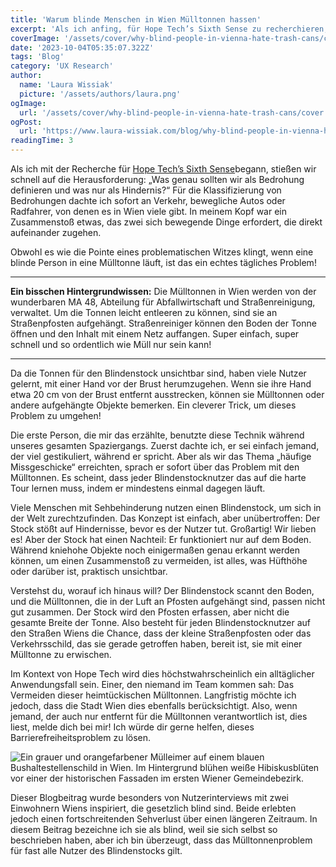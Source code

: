 ```yaml
---
title: 'Warum blinde Menschen in Wien Mülltonnen hassen'
excerpt: 'Als ich anfing, für Hope Tech’s Sixth Sense zu recherchieren, standen wir schnell vor der Herausforderung: „Was genau sollten wir als Bedrohung definieren und was wäre nur ein Hindernis? Bei der Klassifizierung von Bedrohungen dachte ich sofort an den Verkehr, fahrende Autos, ...'
coverImage: '/assets/cover/why-blind-people-in-vienna-hate-trash-cans/cover.png'
date: '2023-10-04T05:35:07.322Z'
tags: 'Blog'
category: 'UX Research'
author:
  name: 'Laura Wissiak'
  picture: '/assets/authors/laura.png'
ogImage:
  url: '/assets/cover/why-blind-people-in-vienna-hate-trash-cans/cover.png'
ogPost:
  url: 'https://www.laura-wissiak.com/blog/why-blind-people-in-vienna-hate-trash-cans'
readingTime: 3
---
```


Als ich mit der Recherche für [Hope Tech’s Sixth Sense](https://www.hopetech.vision/)begann, stießen wir schnell auf die Herausforderung: „Was genau sollten wir als Bedrohung definieren und was nur als Hindernis?“ Für die Klassifizierung von Bedrohungen dachte ich sofort an Verkehr, bewegliche Autos oder Radfahrer, von denen es in Wien viele gibt. In meinem Kopf war ein Zusammenstoß etwas, das zwei sich bewegende Dinge erfordert, die direkt aufeinander zugehen.

Obwohl es wie die Pointe eines problematischen Witzes klingt, wenn eine blinde Person in eine Mülltonne läuft, ist das ein echtes tägliches Problem!

---

**Ein bisschen Hintergrundwissen:**
Die Mülltonnen in Wien werden von der wunderbaren MA 48, Abteilung für Abfallwirtschaft und Straßenreinigung, verwaltet. Um die Tonnen leicht entleeren zu können, sind sie an Straßenpfosten aufgehängt. Straßenreiniger können den Boden der Tonne öffnen und den Inhalt mit einem Netz auffangen. Super einfach, super schnell und so ordentlich wie Müll nur sein kann!

---

Da die Tonnen für den Blindenstock unsichtbar sind, haben viele Nutzer gelernt, mit einer Hand vor der Brust herumzugehen. Wenn sie ihre Hand etwa 20 cm von der Brust entfernt ausstrecken, können sie Mülltonnen oder andere aufgehängte Objekte bemerken. Ein cleverer Trick, um dieses Problem zu umgehen!

Die erste Person, die mir das erzählte, benutzte diese Technik während unseres gesamten Spaziergangs. Zuerst dachte ich, er sei einfach jemand, der viel gestikuliert, während er spricht. Aber als wir das Thema „häufige Missgeschicke“ erreichten, sprach er sofort über das Problem mit den Mülltonnen. Es scheint, dass jeder Blindenstocknutzer das auf die harte Tour lernen muss, indem er mindestens einmal dagegen läuft.

Viele Menschen mit Sehbehinderung nutzen einen Blindenstock, um sich in der Welt zurechtzufinden. Das Konzept ist einfach, aber unübertroffen: Der Stock stößt auf Hindernisse, bevor es der Nutzer tut. Großartig! Wir lieben es! Aber der Stock hat einen Nachteil: Er funktioniert nur auf dem Boden. Während kniehohe Objekte noch einigermaßen genau erkannt werden können, um einen Zusammenstoß zu vermeiden, ist alles, was Hüfthöhe oder darüber ist, praktisch unsichtbar.

Verstehst du, worauf ich hinaus will? Der Blindenstock scannt den Boden, und die Mülltonnen, die in der Luft an Pfosten aufgehängt sind, passen nicht gut zusammen. Der Stock wird den Pfosten erfassen, aber nicht die gesamte Breite der Tonne. Also besteht für jeden Blindenstocknutzer auf den Straßen Wiens die Chance, dass der kleine Straßenpfosten oder das Verkehrsschild, das sie gerade getroffen haben, bereit ist, sie mit einer Mülltonne zu erwischen.

Im Kontext von Hope Tech wird dies höchstwahrscheinlich ein alltäglicher Anwendungsfall sein. Einer, den niemand im Team kommen sah: Das Vermeiden dieser heimtückischen Mülltonnen. Langfristig möchte ich jedoch, dass die Stadt Wien dies ebenfalls berücksichtigt. Also, wenn jemand, der auch nur entfernt für die Mülltonnen verantwortlich ist, dies liest, melde dich bei mir! Ich würde dir gerne helfen, dieses Barrierefreiheitsproblem zu lösen.

![Ein grauer und orangefarbener Mülleimer auf einem blauen Bushaltestellenschild in Wien. Im Hintergrund blühen weiße Hibiskusblüten vor einer der historischen Fassaden im ersten Wiener Gemeindebezirk.](/assets/cover/why-blind-people-in-vienna-hate-trash-cans/image-1.png)

Dieser Blogbeitrag wurde besonders von Nutzerinterviews mit zwei Einwohnern Wiens inspiriert, die gesetzlich blind sind. Beide erlebten jedoch einen fortschreitenden Sehverlust über einen längeren Zeitraum. In diesem Beitrag bezeichne ich sie als blind, weil sie sich selbst so beschrieben haben, aber ich bin überzeugt, dass das Mülltonnenproblem für fast alle Nutzer des Blindenstocks gilt.
